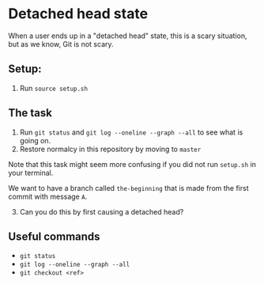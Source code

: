 # Detached head state

When a user ends up in a "detached head" state, this is a scary situation, but as we know, Git is not scary.

## Setup:

1. Run `source setup.sh`

## The task

1. Run `git status` and `git log --oneline --graph --all` to see what is going on.
2. Restore normalcy in this repository by moving to `master`

Note that this task might seem more confusing if you did not run `setup.sh` in your terminal.

We want to have a branch called `the-beginning` that is made from the first commit with message `A`. 

3. Can you do this by first causing a detached head?

## Useful commands

- `git status`
- `git log --oneline --graph --all`
- `git checkout <ref>`

